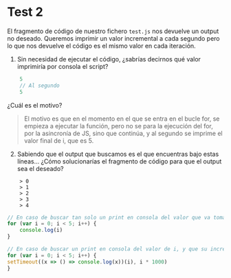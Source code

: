 # Test 2

El fragmento de código de nuestro fichero `test.js` nos devuelve un output no 
deseado. Queremos imprimir un valor incremental a cada segundo pero lo que 
nos devuelve el código es el mismo valor en cada iteración. 

1. Sin necesidad de ejecutar el código, ¿sabrías decirnos qué valor imprimiría
 por consola el script?

```javascript
    5
    // Al segundo
    5
```

 ¿Cuál es el motivo?
 >El motivo es que en el momento en el que se entra en el bucle for, se empieza a ejecutar la función, pero no se para la ejecución del for, por la asincronía de JS, sino que continúa, y al segundo se imprime el valor final de i, que es 5.


2. Sabiendo que el output que buscamos es el que encuentras bajo estas líneas… 
¿Cómo solucionarías el fragmento de código para que el output sea el deseado?

```text
    > 0
    > 1
    > 2
    > 3
    > 4
```
```javascript
// En caso de buscar tan solo un print en consola del valor que va tomando i en el bucle:
for (var i = 0; i < 5; i++) {
    console.log(i)
}

// En caso de buscar un print en consola del valor de i, y que su incremento sea cada segundo:
for (var i = 0; i < 5; i++) {
setTimeout((x => () => console.log(x))(i), i * 1000)
}
```